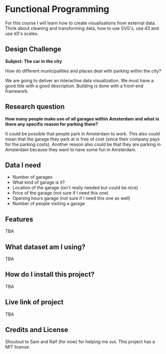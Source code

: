 # Functional Programming 
For this course I will learn how to create visualisations from external data. Think about cleaning and transforming data, how to use SVG's, use d3 and use d3's scales.

## Design Challenge
**Subject: The car in the city**

How do different municipalities and places deal with parking within the city?

We are going to deliver an interactive data visualization. We must have a good title with a good description. Building is done with a front-end framework.

## Research question

**How many people make use of all garages within Amsterdam and what is there any specific reason for parking there?**

It could be possible that people park in Amsterdam to work. This also could mean that the garage they park at is free of cost (since their company pays for the parking costs). Another reason also could be that they are parking in Amsterdam because they want to have some fun in Amsterdam.

## Data I need

- Number of garages
- What kind of garage is it?
- Location of the garage (isn't really needed but could be nice)
- Price of the garage (not sure if I need this one)
- Opening hours garage (not sure if I need this one as well)
- Number of people visiting a garage


## Features
TBA

## What dataset am I using?
TBA

## How do I install this project?
TBA

## Live link of project
TBA

## Credits and License
Shoutout to Sam and Ralf (for now) for helping me out.
This project has a MIT license.

